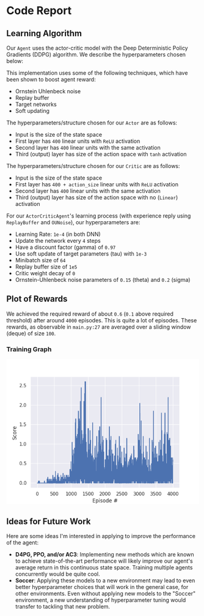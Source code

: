 # Code Report
## Learning Algorithm

Our `Agent` uses the actor-critic model with the Deep Deterministic Policy Gradients (DDPG) algorithm. We describe the hyperparameters chosen below:

This implementation uses some of the following techniques, which have been shown to boost agent reward:
- Ornstein Uhlenbeck noise
- Replay buffer
- Target networks
- Soft updating

The hyperparameters/structure chosen for our `Actor` are as follows:
- Input is the size of the state space
- First layer has `400` linear units with `ReLU` activation
- Second layer has `400` linear units with the same activation
- Third (output) layer has size of the action space with `tanh` activation

The hyperparameters/structure chosen for our `Critic` are as follows:
- Input is the size of the state space
- First layer has `400 + action_size` linear units with `ReLU` activation
- Second layer has `400` linear units with the same activation
- Third (output) layer has size of the action space with no (`Linear`) activation

For our `ActorCriticAgent`'s learning process (with experience reply using `ReplayBuffer` and `OUNoise`), our hyperparameters are:
- Learning Rate: `1e-4` (in both DNN)
- Update the network every `4` steps
- Have a discount factor (gamma) of `0.97`
- Use soft update of target parameters (tau) with `1e-3`
- Minibatch size of `64`
- Replay buffer size of `1e5`
- Critic weight decay of `0`
- Ornstein-Uhlenbeck noise parameters of `0.15` (theta) and `0.2` (sigma)

## Plot of Rewards

We achieved the required reward of about `0.6` (`0.1` above required threshold) after around `4000` episodes. This is quite a lot of episodes. These rewards, as observable in `main.py:27` are averaged over a sliding window (deque) of size `100`.

### Training Graph
![](res/training_score_graph.PNG)

## Ideas for Future Work

Here are some ideas I'm interested in applying to improve the performance of the agent:

- **D4PG, PPO, and/or AC3**: Implementing new methods which are known to achieve state-of-the-art performance will likely improve our agent's average return in this continuous state space. Training multiple agents concurrently would be quite cool.
- **Soccer**: Applying these models to a new environment may lead to even better hyperparameter choices that will work in the general case, for other environments. Even without applying new models to the "Soccer" environment, a new understanding of hyperparameter tuning would transfer to tackling that new problem.